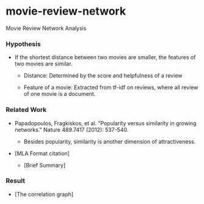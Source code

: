 # movie-review-network
Movie Review Network Analysis

### Hypothesis
- If the shortest distance between two movies are smaller, 
the features of two movies are similar.

  - Distance: Determined by the score and helpfulness of a review

  - Feature of a movie: Extracted from tf-idf on reviews, where all review of one movie is a document.

### Related Work
- Papadopoulos, Fragkiskos, et al. "Popularity versus similarity in growing networks." Nature 489.7417 (2012): 537-540.
  - Besides popularity, similarity is another dimension of attractiveness.

- [MLA Format citation]
  - [Brief Summary]

### Result
- [The correlation graph]
